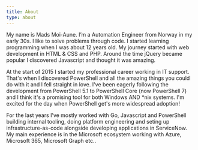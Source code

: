 ```yaml
---
title: About
type: about
---
```


My name is Mads Moi-Aune. I’m a Automation Engineer from Norway in my early 30s. I like to solve problems through code. I started learning programming when I was about 12 years old. My journey started with web development in HTML & CSS and PHP. Around the time jQuery became popular I discovered Javascript and thought it was amazing.

At the start of 2015 I started my professional career working in IT support. That's when I discovered PowerShell and all the amazing things you could do with it and I fell straight in love. I've been eagerly following the development from PowerShell 5.1 to PowerShell Core (now PowerShell 7) and I think it's a promising tool for both Windows AND *nix systems. I'm excited for the day when PowerShell get's more widespread adoption!

For the last years I’ve mostly worked with Go, Javascript and PowerShell building internal tooling, doing platform engineering and seting up infrastructure-as-code alongside developing applications in ServiceNow. My main experience is in the Microsoft ecosystem working with Azure, Microsoft 365, Microsoft Graph etc..
